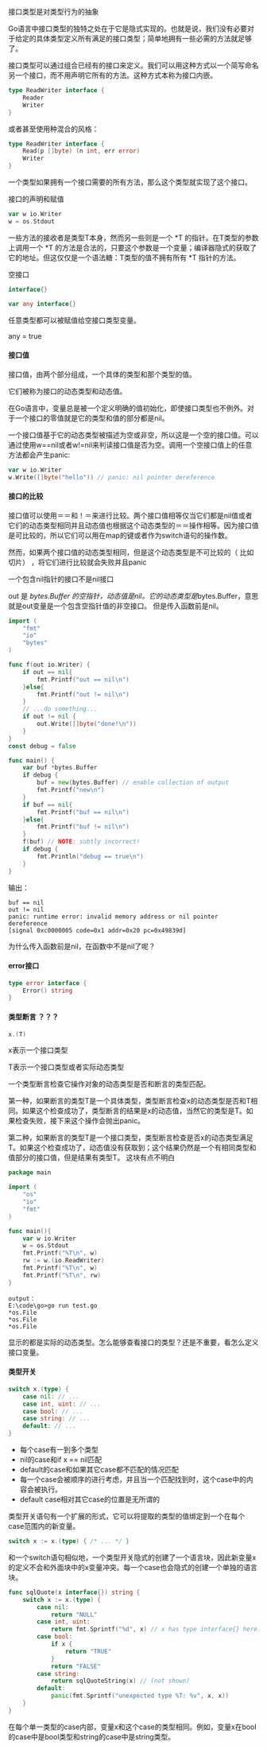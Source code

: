 接口类型是对类型行为的抽象

Go语言中接口类型的独特之处在于它是隐式实现的。也就是说，我们没有必要对于给定的具体类型定义所有满足的接口类型；简单地拥有一些必需的方法就足够了。

接口类型可以通过组合已经有的接口来定义。我们可以用这种方式以一个简写命名另一个接口，而不用声明它所有的方法。这种方式本称为接口内嵌。
```go
type ReadWriter interface {
    Reader
    Writer
}
```

或者甚至使用种混合的风格：
```go
type ReadWriter interface {
    Read(p []byte) (n int, err error)
    Writer
}
```

一个类型如果拥有一个接口需要的所有方法，那么这个类型就实现了这个接口。

接口的声明和赋值
```go
var w io.Writer
w = os.Stdout
```

一些方法的接收者是类型T本身，然而另一些则是一个 *T 的指针。在T类型的参数上调用一个 *T 的方法是合法的，只要这个参数是一个变量；编译器隐式的获取了它的地址。但这仅仅是一个语法糖：T类型的值不拥有所有 *T 指针的方法。


空接口
```go
interface{}
```

```go
var any interface{}
```

任意类型都可以被赋值给空接口类型变量。

any = true

#### 接口值
接口值，由两个部分组成，一个具体的类型和那个类型的值。

它们被称为接口的动态类型和动态值。

在Go语言中，变量总是被一个定义明确的值初始化，即使接口类型也不例外。对于一个接口的零值就是它的类型和值的部分都是nil。

一个接口值基于它的动态类型被描述为空或非空，所以这是一个空的接口值。可以通过使用w==nil或者w!=nil来判读接口值是否为空。调用一个空接口值上的任意方法都会产生panic:
```go
var w io.Writer
w.Write([]byte("hello")) // panic: nil pointer dereference
```

#### 接口的比较
接口值可以使用＝＝和！＝来进行比较。两个接口值相等仅当它们都是nil值或者它们的动态类型相同并且动态值也根据这个动态类型的＝＝操作相等。因为接口值是可比较的，所以它们可以用在map的键或者作为switch语句的操作数。

然而，如果两个接口值的动态类型相同，但是这个动态类型是不可比较的（ 比如切片） ，将它们进行比较就会失败并且panic

一个包含nil指针的接口不是nil接口

out 是 *bytes.Buffer 的空指针，动态值是nil。它的动态类型是*bytes.Buffer，意思就是out变量是一个包含空指针值的非空接口。
但是传入函数前是nil。
```go
import (
    "fmt"
    "io"
    "bytes"
)

func f(out io.Writer) {
    if out == nil{
        fmt.Printf("out == nil\n")
    }else{
        fmt.Printf("out != nil\n")
    }
    // ...do something...
    if out != nil {
        out.Write([]byte("done!\n"))
    }
}
const debug = false

func main() {    
    var buf *bytes.Buffer
    if debug {
        buf = new(bytes.Buffer) // enable collection of output
        fmt.Printf("new\n")
    } 
    if buf == nil{
        fmt.Printf("buf == nil\n")
    }else{
        fmt.Printf("buf != nil\n")
    }
    f(buf) // NOTE: subtly incorrect!
    if debug {
        fmt.Println("debug == true\n")
    }
}
```

输出：
```
buf == nil
out != nil
panic: runtime error: invalid memory address or nil pointer dereference
[signal 0xc0000005 code=0x1 addr=0x20 pc=0x49839d]
```

为什么传入函数前是nil，在函数中不是nil了呢？

#### error接口
```go
type error interface {
    Error() string
}
```


#### 类型断言 ？？？
```go
x.(T)
```

x表示一个接口类型

T表示一个接口类型或者实际动态类型

一个类型断言检查它操作对象的动态类型是否和断言的类型匹配。

第一种，如果断言的类型T是一个具体类型，类型断言检查x的动态类型是否和T相同。如果这个检查成功了，类型断言的结果是x的动态值，当然它的类型是T。如果检查失败，接下来这个操作会抛出panic。

第二种，如果断言的类型T是一个接口类型，类型断言检查是否x的动态类型满足T。如果这个检查成功了，动态值没有获取到；这个结果仍然是一个有相同类型和值部分的接口值，但是结果有类型T。
这块有点不明白

```go
package main

import (
    "os"
    "io"
    "fmt"
)

func main(){
    var w io.Writer
    w = os.Stdout
    fmt.Printf("%T\n", w)
    rw := w.(io.ReadWriter)
    fmt.Printf("%T\n", w)
    fmt.Printf("%T\n", rw)
}
```

```
output：
E:\code\go>go run test.go
*os.File
*os.File
*os.File
```

显示的都是实际的动态类型。怎么能够查看接口的类型？还是不重要，看怎么定义接口变量。

#### 类型开关

```go
switch x.(type) {
    case nil: // ...
    case int, uint: // ...
    case bool: // ...
    case string: // ...
    default: // ...
}
```

- 每个case有一到多个类型
- nil的case和if x == nil匹配
- default的case和如果其它case都不匹配的情况匹配
- 每一个case会被顺序的进行考虑，并且当一个匹配找到时，这个case中的内容会被执行。
- default case相对其它case的位置是无所谓的

类型开关语句有一个扩展的形式，它可以将提取的类型的值绑定到一个在每个case范围内的新变量。
```go
switch x := x.(type) { /* ... */ }
```

和一个switch语句相似地，一个类型开关隐式的创建了一个语言块，因此新变量x的定义不会和外面块中的x变量冲突。每一个case也会隐式的创建一个单独的语言块。

```go
func sqlQuote(x interface{}) string {
    switch x := x.(type) {
        case nil:
            return "NULL"
        case int, uint:
            return fmt.Sprintf("%d", x) // x has type interface{} here.
        case bool:
            if x {
                return "TRUE"
            } 
            return "FALSE"
        case string:
            return sqlQuoteString(x) // (not shown)
        default:
            panic(fmt.Sprintf("unexpected type %T: %v", x, x))
    }
}
```

在每个单一类型的case内部，变量x和这个case的类型相同。例如，变量x在bool的case中是bool类型和string的case中是string类型。

